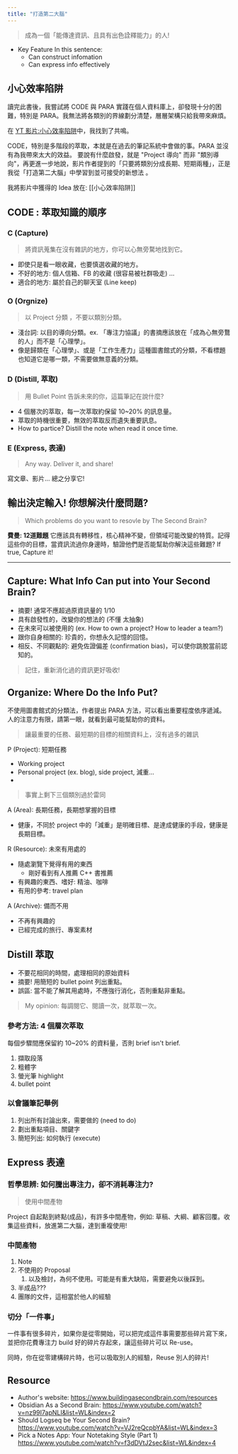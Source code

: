 ```yaml
---
title: "打造第二大腦"
---
```

> 成為一個「能傳達資訊、且具有出色詮釋能力」的人! 

- Key Feature In this sentence:
	- Can construct infomation
	- Can express info effectively

## 小心效率陷阱
讀完此書後，我嘗試將 CODE 與 PARA 實踐在個人資料庫上，卻發現十分的困難，特別是 PARA。我無法將各類別的界線劃分清楚，層層架構只給我帶來麻煩。

在 [YT 影片:小心效率陷阱](https://www.youtube.com/watch?v=5kNCcpM61eo)中，我找到了共鳴。


CODE，特別是多階段的萃取，本就是在過去的筆記系統中會做的事。PARA 並沒有為我帶來太大的效益。
要說有什麼啟發，就是 "Project 導向" 而非 "類別導向"，再更進一步地說，影片作者提到的「只要將類別分成長期、短期兩種」，正是我從「打造第二大腦」中學習到並可接受的新想法 。

我將影片中獲得的 Idea 放在: [[小心效率陷阱]] 


## CODE : 萃取知識的順序

### C (Capture)
> 將資訊蒐集在沒有雜訊的地方，你可以心無旁騖地找到它。

- 即使只是看一眼收藏，也要慎選收藏的地方。
- 不好的地方: 個人信箱、FB 的收藏 (很容易被社群吸走) ...
- 適合的地方: 屬於自己的聊天室 (Line keep)

### O (Orgnize)
> 以 Project 分類 ，不要以類別分類。

- 淺台詞: 以目的導向分類。ex. 「專注力協議」的書摘應該放在「成為心無旁鶩的人」而不是「心理學」。
- 像是歸類在「心理學」、或是「工作生產力」這種圖書館式的分類，不看標題也知道它是哪一類，不需要做無意義的分類。

### D (Distill, 萃取)
> 用 Bullet Point 告訴未來的你，這篇筆記在說什麼?

- 4 個層次的萃取，每一次萃取約保留 10~20% 的訊息量。
- 萃取的時機很重要，無效的萃取反而遺失重要訊息。
- How to partice? Distill the note when read it once time.

### E (Express, 表達)
> Any way. Deliver it, and share! 

寫文章、影片... 總之分享它!

## 輸出決定輸入! 你想解決什麼問題?
> Which problems do you want to resovle by The Second Brain? 

**費曼: 12道難題**
它應該具有轉移性，核心精神不變，但領域可能改變的特質。記得這些你的目標，當資訊流過你身邊時，驗證他們是否能幫助你解決這些難題? If true, Capture it! 


---

## Capture: What Info Can put into Your Second Brain?

- 摘要! 通常不應超過原資訊量的 1/10
- 具有啟發性的，改變你的想法的 (不懂 太抽象)
- 在未來可以被使用的 (ex. How to own a project? How to leader a team?)
- 跟你自身相關的: 珍貴的，你想永久記憶的回憶。
- 相反、不同觀點的: 避免佐證偏差 (confirmation bias)，可以使你跳脫當前認知的。

> 記住，重新消化過的資訊更好吸收! 

## Organize: Where Do the Info Put?

不使用圖書館式的分類法，作者提出 PARA 方法，可以看出重要程度依序遞減。人的注意力有限，請第一眼，就看到最可能幫助你的資料。

> 讓最重要的任務、最短期的目標的相關資料上，沒有過多的雜訊

P (Project): 短期任務
- Working project
- Personal project (ex. blog), side project, 減重... 
- 

> 事實上剩下三個類別過於雷同


A (Area): 長期任務，長期想掌握的目標
- 健康，不同於 project 中的「減重」是明確目標、是達成健康的手段，健康是長期目標。

R (Resource): 未來有用處的
- 隨處瀏覽下覺得有用的東西
	- 剛好看到有人推薦 C++ 書推薦
- 有興趣的東西、嗜好: 精油、咖啡
- 有用的參考: travel plan

A (Archive): 備而不用
- 不再有興趣的
- 已經完成的旅行、專案素材



## Distill 萃取

- 不要花相同的時間，處理相同的原始資料
- 摘要! 用簡短的 bullet point 列出重點。
- 誤區: 當不能了解其用處時，不應強行消化，否則重點非重點。

> My opinion: 每調閱它、閱讀一次，就萃取一次。

### 參考方法: 4 個層次萃取

每個步驟間應保留約 10~20% 的資料量，否則 brief isn't brief.
1. 擷取段落
2. 粗體字
3. 螢光筆 highlight
4.  bullet point 

### 以會議筆記舉例

1. 列出所有討論出來，需要做的 (need to do)
2. 劃出重點項目、關鍵字
3. 簡短列出: 如何執行 (execute)

## Express 表達

### 哲學思辨: 如何騰出專注力，卻不消耗專注力?
> 使用中間產物

Project 自起點到終點(成品)，有許多中間產物，例如: 草稿、大綱、顧客回覆。收集這些資料，放進第二大腦，達到重複使用! 

### 中間產物
1. Note
2. 不使用的 Proposal 
	1. 以及檢討，為何不使用。可能是有重大缺陷，需要避免以後踩到。
3. 半成品??? 
4. 團隊的文件，這相當於他人的經驗


### 切分「一件事」
一件事有很多碎片，如果你是從零開始，可以把完成這件事需要那些碎片寫下來，並把你花費專注力 build 好的碎片存起來，讓這些碎片可以 Re-use。

同時，你在從零建構碎片時，也可以吸取別人的經驗，Reuse 別人的碎片! 




## Resource
- Author's website: https://www.buildingasecondbrain.com/resources
- Obsidian As a Second Brain: https://www.youtube.com/watch?v=nz99I7apNLI&list=WL&index=2
- Should Logseq be Your Second Brain? https://www.youtube.com/watch?v=VJ2reQcpbYA&list=WL&index=3
- Pick a Notes App: Your Notetaking Style (Part 1) https://www.youtube.com/watch?v=f3dDVtJ2sec&list=WL&index=4
